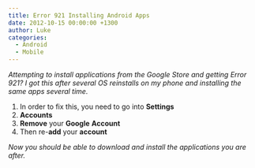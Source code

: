 ```yaml
---
title: Error 921 Installing Android Apps
date: 2012-10-15 00:00:00 +1300
author: Luke
categories:
  - Android
  - Mobile
---
```


_Attempting to install applications from the Google Store and getting Error 921? I got this after several OS reinstalls on my phone and installing the same apps several time._

  1. In order to fix this, you need to go into **Settings**
  2. **Accounts**
  3. **Remove** your **Google** **Account**
  4. Then re-**add** your **account**

_Now you should be able to download and install the applications you are after._

